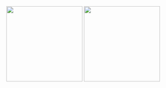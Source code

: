 <picture>
  <source
    srcset="https://github-readme-stats-pi-indol-24.vercel.app/api?username=enxtur&include_all_commits=true&hide=stars&show=reviews&show_icons=true&rank_icon=github&hide_border=true&theme=dark"
    media="(prefers-color-scheme: dark)"
    height=200 align="center"
  />
  <source
    srcset="https://github-readme-stats-pi-indol-24.vercel.app/api?username=enxtur&include_all_commits=true&hide=stars&show=reviews&show_icons=true&rank_icon=github&hide_border=true"
    media="(prefers-color-scheme: light), (prefers-color-scheme: no-preference)"
    height=200 align="center"
  />
  <img src="https://github-readme-stats-pi-indol-24.vercel.app/api?username=enxtur&include_all_commits=true&hide=stars&show=reviews&show_icons=true&rank_icon=github&hide_border=true"
    height=200 align="center"
  />
</picture>
<picture>
  <source
    srcset="https://github-readme-stats-pi-indol-24.vercel.app/api/top-langs?username=enxtur&layout=compact&langs_count=8&card_width=320&hide_border=true&theme=dark"
    media="(prefers-color-scheme: dark)"
    height=200 align="center"
  />
  <source
    srcset="https://github-readme-stats-pi-indol-24.vercel.app/api/top-langs?username=enxtur&layout=compact&langs_count=8&card_width=320&hide_border=true"
    media="(prefers-color-scheme: light), (prefers-color-scheme: no-preference)"
    height=200 align="center"
  />
  <img src="https://github-readme-stats-pi-indol-24.vercel.app/api/top-langs?username=enxtur&layout=compact&langs_count=8&card_width=320&hide_border=true"
    height=200 align="center"
  />
</picture>
